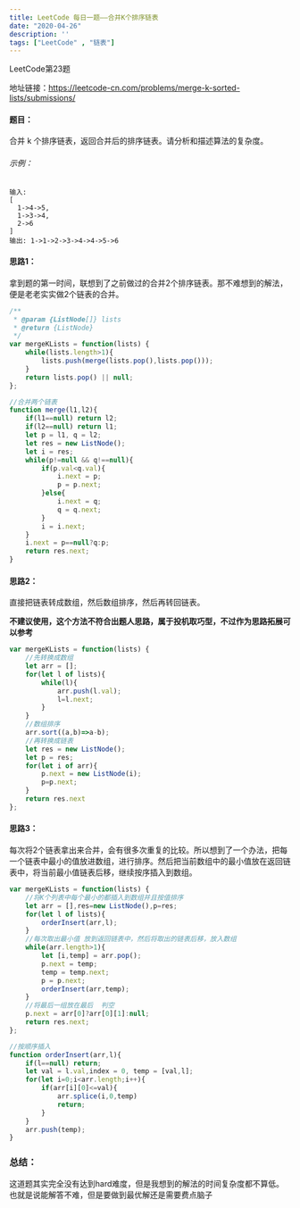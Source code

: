 ```yaml
---
title: LeetCode 每日一题——合并K个排序链表
date: "2020-04-26"
description: ''
tags: ["LeetCode" , "链表"]
---
```


LeetCode第23题

地址链接：https://leetcode-cn.com/problems/merge-k-sorted-lists/submissions/

#### 题目：

合并 k 个排序链表，返回合并后的排序链表。请分析和描述算法的复杂度。

###### 示例：

```
输入:
[
  1->4->5,
  1->3->4,
  2->6
]
输出: 1->1->2->3->4->4->5->6
```

#### 思路1：

拿到题的第一时间，联想到了之前做过的合并2个排序链表。那不难想到的解法，便是老老实实做2个链表的合并。

``` JavaScript
/**
 * @param {ListNode[]} lists
 * @return {ListNode}
 */
var mergeKLists = function(lists) {
    while(lists.length>1){
        lists.push(merge(lists.pop(),lists.pop()));
    }
    return lists.pop() || null;
};

//合并两个链表
function merge(l1,l2){
    if(l1==null) return l2;
    if(l2==null) return l1;
    let p = l1, q = l2;
    let res = new ListNode();
    let i = res;
    while(p!=null && q!==null){
        if(p.val<q.val){
            i.next = p;
            p = p.next;
        }else{
            i.next = q;
            q = q.next;
        }
        i = i.next;
    } 
    i.next = p==null?q:p;
    return res.next;
}
```

#### 思路2：

直接把链表转成数组，然后数组排序，然后再转回链表。

**不建议使用，这个方法不符合出题人思路，属于投机取巧型，不过作为思路拓展可以参考**

``` JavaScript
var mergeKLists = function(lists) {
    //先转换成数组
    let arr = [];
    for(let l of lists){
        while(l){
            arr.push(l.val);
            l=l.next;
        }
    }
    //数组排序
    arr.sort((a,b)=>a-b);
    //再转换成链表
    let res = new ListNode();
    let p = res;
    for(let i of arr){
        p.next = new ListNode(i);
        p=p.next;
    }
    return res.next
};
```

#### 思路3：

每次将2个链表拿出来合并，会有很多次重复的比较。所以想到了一个办法，把每一个链表中最小的值放进数组，进行排序。然后把当前数组中的最小值放在返回链表中，将当前最小值链表后移，继续按序插入到数组。

``` JavaScript
var mergeKLists = function(lists) {
    //将K个列表中每个最小的都插入到数组并且按值排序
    let arr = [],res=new ListNode(),p=res;
    for(let l of lists){
        orderInsert(arr,l);
    }
    //每次取出最小值 放到返回链表中，然后将取出的链表后移，放入数组
    while(arr.length>1){
        let [i,temp] = arr.pop();
        p.next = temp;
        temp = temp.next;
        p = p.next;
        orderInsert(arr,temp);
    }
    //将最后一组放在最后  判空
    p.next = arr[0]?arr[0][1]:null;
    return res.next;
};

//按顺序插入
function orderInsert(arr,l){
    if(l==null) return;
    let val = l.val,index = 0, temp = [val,l];
    for(let i=0;i<arr.length;i++){
        if(arr[i][0]<=val){
            arr.splice(i,0,temp)
            return;
        }
    }
    arr.push(temp);
}
```

### 总结：

这道题其实完全没有达到hard难度，但是我想到的解法的时间复杂度都不算低。也就是说能解答不难，但是要做到最优解还是需要费点脑子